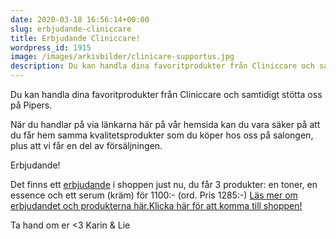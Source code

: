 ```yaml
---
date: 2020-03-18 16:56:14+00:00
slug: erbjudande-cliniccare
title: Erbjudande Cliniccare!
wordpress_id: 1915
image: /images/arkivbilder/clinicare-supportus.jpg
description: Du kan handla dina favoritprodukter från Cliniccare och samtidigt stötta oss på Pipers.
---
```

Du kan handla dina favoritprodukter från Cliniccare och samtidigt stötta oss på Pipers.

När du handlar på via länkarna här på vår hemsida kan du vara säker på att du får hem samma kvalitetsprodukter som du köper hos oss på salongen, plus att vi får en del av försäljningen.

Erbjudande!

Det finns ett [erbjudande](https://www.beauty-bar.se/produkt/x3m-egf-refresh-hudvardsrutin-3-produkter/?ref=14) i shoppen just nu, du får 3 produkter: en toner, en essence och ett serum (kräm) för 1100:- (ord. Pris 1285:-) [Läs mer om erbjudandet och produkterna här.](https://www.beauty-bar.se/produkt/x3m-egf-refresh-hudvardsrutin-3-produkter/?ref=14)[Klicka här för att komma till shoppen!](https://www.beauty-bar.se/?ref=14)

Ta hand om er <3 Karin & Lie
